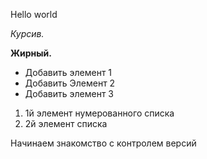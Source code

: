 Hello world

*Курсив.*

**Жирный.**

* Добавить элемент 1
* Добавить Элемент 2
* Добавить элемент 3

1. 1й элемент нумерованного списка
2. 2й элемент списка

Начинаем знакомство с контролем версий